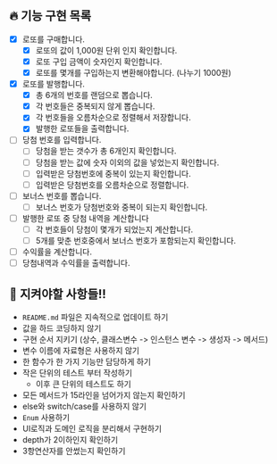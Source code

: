 ## 🔥 기능 구현 목록
- [X] 로또를 구매합니다.
    - [X] 로또의 값이 1,000원 단위 인지 확인합니다.
    - [X] 로또 구입 금액이 숫자인지 확인합니다.
    - [X] 로또를 몇개를 구입하는지 변환해야합니다. (나누기 1000원)
- [X] 로또를 발행합니다.
    - [X] 총 6개의 번호를 랜덤으로 뽑습니다.
    - [X] 각 번호들은 중복되지 않게 뽑습니다.
    - [X] 각 번호들을 오름차순으로 정렬해서 저장합니다.
    - [X] 발행한 로또들을 출력합니다.
- [ ] 당첨 번호를 입력합니다.
    - [ ] 당첨을 받는 갯수가 총 6개인지 확인합니다.
    - [ ] 당첨을 받는 값에 숫자 이외의 값을 넣었는지 확인합니다.
    - [ ] 입력받은 당첨번호에 중복이 있는지 확인합니다.
    - [ ] 입력받은 당첨번호를 오름차순으로 정렬합니다.
- [ ] 보너스 번호를 뽑습니다.
    - [ ] 보너스 번호가 당첨번호와 중복이 되는지 확인합니다.
- [ ] 발행한 로또 중 당첨 내역을 계산합니다
    - [ ] 각 번호들이 당첨이 몇개가 되었는지 계산합니다.
    - [ ] 5개를 맞춘 번호중에서 보너스 번호가 포함되는지 확인합니다.
- [ ] 수익률을 계산합니다.
- [ ] 당첨내역과 수익률을 출력합니다.

## 👀 지켜야할 사항들!!
- `README.md` 파일은 지속적으로 업데이트 하기
- 값을 하드 코딩하지 않기
- 구현 순서 지키기 (상수, 클래스변수 -> 인스턴스 변수 -> 생성자 -> 메서드)
- 변수 이름에 자료형은 사용하지 않기
- 한 함수가 한 가지 기능만 담당하게 하기
- 작은 단위의 테스트 부터 작성하기
  - 이후 큰 단위의 테스트도 하기
- 모든 메서드가 15라인을 넘어가지 않는지 확인하기
- else와 switch/case를 사용하지 않기
- `Enum` 사용하기
- UI로직과 도메인 로직을 분리해서 구현하기
- depth가 2이하인지 확인하기
- 3항연산자를 안썼는지 확인하기 